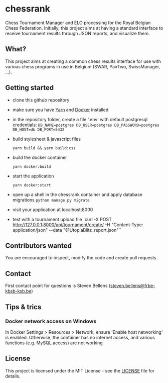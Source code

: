 # chessrank
Chess Tournament Manager and ELO processing for the Royal Belgian Chess Federation. Initially, this project aims at having a standard interface to receive tournament results through JSON reports, and visualize them.

## What?
This project aims at creating a common chess results interface for use with various chess programs in use in Belgium (SWAR, PairTwo, SwissManager, ...).

## Getting started
- clone this github repository
- make sure you have [Yarn](https://classic.yarnpkg.com/en/) and [Docker](https://www.docker.com/) installed
- in the repository folder, create a file '.env' with default postgresql credentials:
  `DB_NAME=postgres
  DB_USER=postgres
  DB_PASSWORD=postgres
  DB_HOST=db
  DB_PORT=5432`
- build stylesheet & javascript files

  `yarn build && yarn build:css`
- build the docker container

  `yarn docker:build`
- start the application

  `yarn docker:start`
- open up a shell in the chessrank container and apply database migrations
  `python manage.py migrate`
- visit your application at localhost:8000
- test with a tournament upload file
  `curl -X POST http://127.0.0.1:8000/api/tournament/create/ -H "Content-Type: application/json" --data "@UtopiaBlitz_report.json"``

## Contributors wanted
You are encouraged to inspect, modify the code and create pull requests

## Contact
First contact point for questions is Steven Bellens (steven.bellens@frbe-kbsb-ksb.be)

## Tips & trics
### Docker network access on Windows
In Docker Settings > Resources > Network, ensure 'Enable host networking' is enabled. Otherwise, the container has no internet access, and various functions (e.g. MySQL access) are not working

## License
This project is licensed under the MIT License - see the [LICENSE](LICENSE) file for details.
